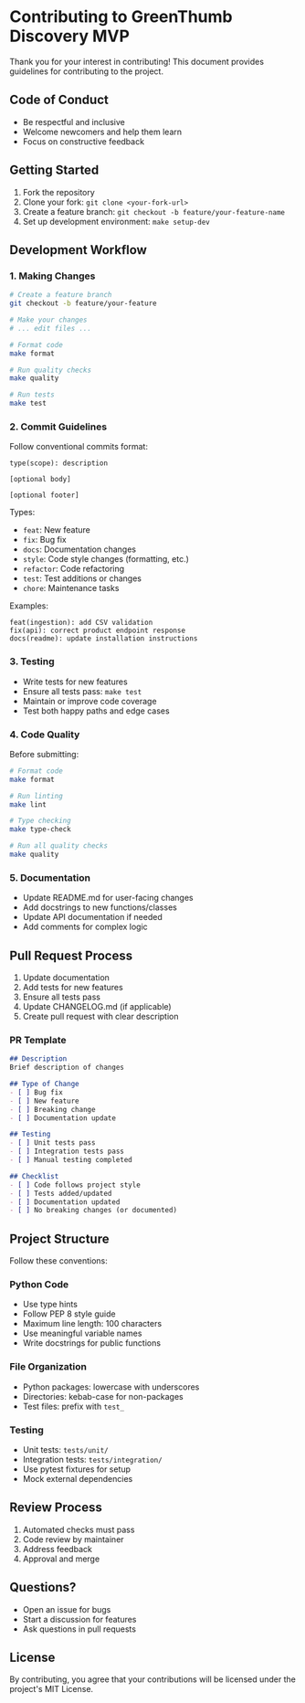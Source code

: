 # Contributing to GreenThumb Discovery MVP

Thank you for your interest in contributing! This document provides guidelines for contributing to the project.

## Code of Conduct

- Be respectful and inclusive
- Welcome newcomers and help them learn
- Focus on constructive feedback

## Getting Started

1. Fork the repository
2. Clone your fork: `git clone <your-fork-url>`
3. Create a feature branch: `git checkout -b feature/your-feature-name`
4. Set up development environment: `make setup-dev`

## Development Workflow

### 1. Making Changes

```bash
# Create a feature branch
git checkout -b feature/your-feature

# Make your changes
# ... edit files ...

# Format code
make format

# Run quality checks
make quality

# Run tests
make test
```

### 2. Commit Guidelines

Follow conventional commits format:

```
type(scope): description

[optional body]

[optional footer]
```

Types:
- `feat`: New feature
- `fix`: Bug fix
- `docs`: Documentation changes
- `style`: Code style changes (formatting, etc.)
- `refactor`: Code refactoring
- `test`: Test additions or changes
- `chore`: Maintenance tasks

Examples:
```
feat(ingestion): add CSV validation
fix(api): correct product endpoint response
docs(readme): update installation instructions
```

### 3. Testing

- Write tests for new features
- Ensure all tests pass: `make test`
- Maintain or improve code coverage
- Test both happy paths and edge cases

### 4. Code Quality

Before submitting:
```bash
# Format code
make format

# Run linting
make lint

# Type checking
make type-check

# Run all quality checks
make quality
```

### 5. Documentation

- Update README.md for user-facing changes
- Add docstrings to new functions/classes
- Update API documentation if needed
- Add comments for complex logic

## Pull Request Process

1. Update documentation
2. Add tests for new features
3. Ensure all tests pass
4. Update CHANGELOG.md (if applicable)
5. Create pull request with clear description

### PR Template

```markdown
## Description
Brief description of changes

## Type of Change
- [ ] Bug fix
- [ ] New feature
- [ ] Breaking change
- [ ] Documentation update

## Testing
- [ ] Unit tests pass
- [ ] Integration tests pass
- [ ] Manual testing completed

## Checklist
- [ ] Code follows project style
- [ ] Tests added/updated
- [ ] Documentation updated
- [ ] No breaking changes (or documented)
```

## Project Structure

Follow these conventions:

### Python Code
- Use type hints
- Follow PEP 8 style guide
- Maximum line length: 100 characters
- Use meaningful variable names
- Write docstrings for public functions

### File Organization
- Python packages: lowercase with underscores
- Directories: kebab-case for non-packages
- Test files: prefix with `test_`

### Testing
- Unit tests: `tests/unit/`
- Integration tests: `tests/integration/`
- Use pytest fixtures for setup
- Mock external dependencies

## Review Process

1. Automated checks must pass
2. Code review by maintainer
3. Address feedback
4. Approval and merge

## Questions?

- Open an issue for bugs
- Start a discussion for features
- Ask questions in pull requests

## License

By contributing, you agree that your contributions will be licensed under the project's MIT License.

